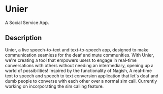 # Unier

A Social Service App.

## Description

Unier, a live speech-to-text and text-to-speech app, designed to make communication seamless for the deaf and mute communities. With Unier, we're creating a tool that empowers users to engage in real-time conversations with others without needing an intermediary, opening up a world of possibilities!
Inspired by the functionality of Nagish, A real-time text to speech and speech to text conversion application that let's deaf and  dumb people to converse with each other over a normal sim call. 
Currently working on incorporating the sim calling feature.
